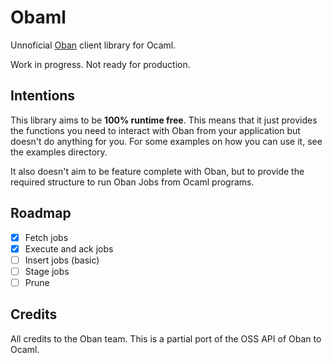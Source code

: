 # Obaml
Unnoficial [Oban](https://github.com/sorentwo/oban) client library for Ocaml.

Work in progress. Not ready for production.

## Intentions
This library aims to be **100% runtime free**. This means that it just provides
the functions you need to interact with Oban from your application but doesn't
do anything for you. For some examples on how you can use it, see the examples
directory.

It also doesn't aim to be feature complete with Oban, but to provide the
required structure to run Oban Jobs from Ocaml programs.

## Roadmap

- [X] Fetch jobs
- [X] Execute and ack jobs
- [ ] Insert jobs (basic)
- [ ] Stage jobs
- [ ] Prune

## Credits
All credits to the Oban team. This is a partial port of the OSS API of Oban to
Ocaml.
